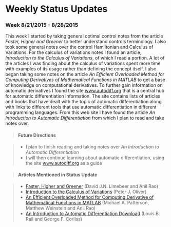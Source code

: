 # Weekly Status Updates

### Week 8/21/2015 - 8/28/2015

This week I started by taking general optimal control notes from the article
_Faster, Higher and Greener_ to better understand controls terminology. I also
took some general notes over the control Hamiltonian and Calculus of
Variations. For the calculus of variations notes I found an article,
_Introduction to the Calculus of Variations_, of which I read a portion. A lot
of the articles I was finding about the calculus of variations spent more time
with examples of its usage rather than defining the concept itself. I also
began taking some notes on the article _An Efficient Overloaded Method for
Computing Derivatives of Mathematical Functions in MATLAB_ to get a base of
knowledge on computational derivatives. To further gain information on
automatic derivatives I found the site <a href="http://www.autodiff.org/"
target="_blank">www.autodiff.org</a> that is a central hub for automatic
differentiation information. The site contains lists of articles and books that
have dealt with the topic of automatic differentiation along with links to
different tools that use automatic differentiation in different programming
languages. From this web site I have found the article _An Introduction to
Automatic Differentiation_ from which I plan to read and take notes over.

> #### Future Directions

> - I plan to finish reading and taking notes over _An Introduction to
    Automatic Differentiation_
> - I will then continue learning about automatic differentiation, using the
    site <a href="http://www.autodiff.org/"
    target="_blank">www.autodiff.org</a> as a guide

> #### Articles Mentioned in Status Update

> - <a href="http://vdol.mae.ufl.edu/JournalPublications/IEEE-CSM-14-0038.pdf"
    target="_blank">Faster, Higher and Greener</a>
    (David J.N. Limebeer and Anil Rao)
> - <a href="http://www.math.umn.edu/~olver/ln_/cv.pdf"
     target="_blank">Introduction to the Calculus of Variations</a>
    (Peter J. Oliver)
> - <a href="http://vdol.mae.ufl.edu/JournalPublications/TOMS-2011-0055.pdf"
    target="_blank">An Efficient Overloaded Method for Computing Derivative of
    Mathematical Functions in MATLAB</a>
    (Michael A. Patterson, Matthew Weinstein and Anil Rao)
> - <a href="http://www.eng.mu.edu/corlissg/Pubs/Papers/1996d.ps.gz"
    target="_blank">An Introduction to Automatic Differentiation Download</a>
    (Louis B. Rall and George F. Corliss)
